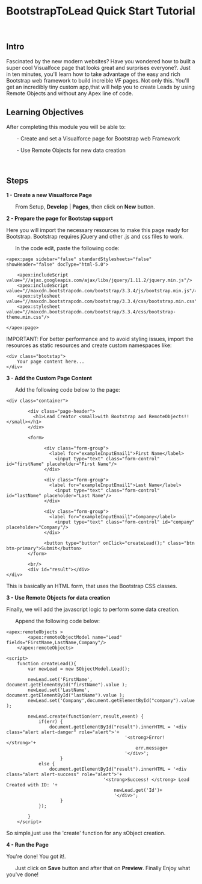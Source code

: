 # BootstrapToLead Quick Start Tutorial 

&nbsp;

## Intro 

Fascinated by the new modern websites? Have you wondered how to built a super cool Visualfoce page that looks great and surprises everyone?. Just in ten minutes, you'll learn how to take advantage of the easy and rich Bootstrap web framework to build increible VF pages. Not only this. You'll get an incredibly tiny custom app,that will help you to create Leads by using Remote Objects and without any Apex line of code. 

## Learning Objectives

After completing this module you will be able to:

&nbsp;&nbsp;&nbsp;&nbsp;&nbsp;&nbsp; - Create and set a Visualforce page for Bootstrap web Framework

&nbsp;&nbsp;&nbsp;&nbsp;&nbsp;&nbsp; - Use Remote Objects for new data creation

&nbsp;

## Steps

**1 - Create a new Visualforce Page**

&nbsp;&nbsp;&nbsp;&nbsp;&nbsp; From Setup, **Develop** | **Pages**, then click on **New** button.

**2 - Prepare the page for Bootstap support**

Here you will import the necessary resources to make this page ready for Bootstrap. Bootstrap requires jQuery and other .js and css files to work.

&nbsp;&nbsp;&nbsp;&nbsp;&nbsp; In the code edit, paste the following code:

	<apex:page sidebar="false" standardStylesheets="false" showHeader="false" docType="html-5.0">
	
	    <apex:includeScript value="//ajax.googleapis.com/ajax/libs/jquery/1.11.2/jquery.min.js"/>
	    <apex:includeScript value="//maxcdn.bootstrapcdn.com/bootstrap/3.3.4/js/bootstrap.min.js"/>
	    <apex:stylesheet value="//maxcdn.bootstrapcdn.com/bootstrap/3.3.4/css/bootstrap.min.css"/>
	    <apex:stylesheet value="//maxcdn.bootstrapcdn.com/bootstrap/3.3.4/css/bootstrap-theme.min.css"/>
	    
	</apex:page>    
	
IMPORTANT: For better performance and to avoid styling issues, import the resources as static resources and create custom namespaces like:
	
	<div class="bootstap">
		Your page content here...
	</div>

**3 - Add the Custom Page Content**

&nbsp;&nbsp;&nbsp;&nbsp;&nbsp; Add the following code below to the page:

	<div class="container">
        
	        <div class="page-header">
	          <h1>Lead Creator <small>with Bootstrap and RemoteObjects!!</small></h1>
	        </div>
        
	        <form>
	            
		          <div class="form-group">
		            <label for="exampleInputEmail1">First Name</label>
		              <input type="text" class="form-control" id="firstName" placeholder="First Name"/>
		          </div>
		            
		          <div class="form-group">
		            <label for="exampleInputEmail1">Last Name</label>
		              <input type="text" class="form-control" id="lastName" placeholder="Last Name"/>
		          </div>
		            
		          <div class="form-group">
		            <label for="exampleInputEmail1">Company</label>
		              <input type="text" class="form-control" id="company" placeholder="Company"/>
		          </div>  
		            
		          <button type="button" onClick="createLead();" class="btn btn-primary">Submit</button>
	        </form>
        
	        <br/>
	        <div id="result"></div>	
	</div>
	
This is basically an HTML form, that uses the Bootstrap CSS classes.

**3 - Use Remote Objects for data creation**

Finally, we will add the javascript logic to perform some data creation.

&nbsp;&nbsp;&nbsp;&nbsp;&nbsp; Append the following code below:

	<apex:remoteObjects >
        	<apex:remoteObjectModel name="Lead" fields="FirstName,LastName,Company"/>
    	</apex:remoteObjects>
    
	<script>
    	function createLead(){
            var newLead = new SObjectModel.Lead();
            
            newLead.set('FirstName', document.getElementById("firstName").value );
            newLead.set('LastName', document.getElementById("lastName").value );
            newLead.set('Company',document.getElementById("company").value );

            newLead.create(function(err,result,event) {
                if(err) {
                    document.getElementById("result").innerHTML = '<div class="alert alert-danger" role="alert">'+
                        						'<strong>Error! </strong>'+
                        							err.message+
                    							'</div>';
                		}
                else {
                    document.getElementById("result").innerHTML = '<div class="alert alert-success" role="alert">'+
                						'<strong>Success! </strong> Lead Created with ID: '+
                        					newLead.get('Id')+
                    						'</div>'; 
                		}
        		});
            
        	}    	
    	</script>

So simple,just use the 'create' function for any sObject creation.

**4 - Run the Page**

You're done! You got it!.

&nbsp;&nbsp;&nbsp;&nbsp;&nbsp; Just click on **Save** button and after that on **Preview**. Finally Enjoy what you've done!
